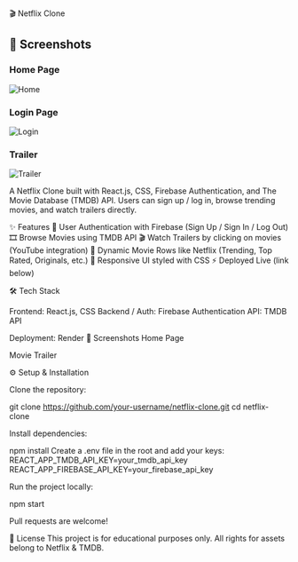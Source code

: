 🎬 Netflix Clone
## 📸 Screenshots  

### Home Page  
![Home](./assets/Screenshot(185).png)  
### Login Page  
![Login](./assets/Screenshot(187).png)  
### Trailer  
![Trailer](./assets/Screenshot(186).png
) 

A Netflix Clone built with React.js, CSS, Firebase Authentication, and The Movie Database (TMDB) API.
Users can sign up / log in, browse trending movies, and watch trailers directly.

✨ Features
🔐 User Authentication with Firebase (Sign Up / Sign In / Log Out)
🎞️ Browse Movies using TMDB API
🎬 Watch Trailers by clicking on movies (YouTube integration)
🔎 Dynamic Movie Rows like Netflix (Trending, Top Rated, Originals, etc.)
🎨 Responsive UI styled with CSS
⚡ Deployed Live (link below)

🛠️ Tech Stack

Frontend: React.js, CSS
Backend / Auth: Firebase Authentication
API: TMDB API

Deployment: Render
📸 Screenshots
Home Page

Movie Trailer

⚙️ Setup & Installation

Clone the repository:

git clone https://github.com/your-username/netflix-clone.git
cd netflix-clone


Install dependencies:

npm install
Create a .env file in the root and add your keys:
REACT_APP_TMDB_API_KEY=your_tmdb_api_key
REACT_APP_FIREBASE_API_KEY=your_firebase_api_key

Run the project locally:

npm start

Pull requests are welcome!

📜 License
This project is for educational purposes only. All rights for assets belong to Netflix & TMDB.
